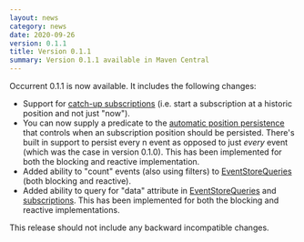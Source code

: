```yaml
---
layout: news
category: news
date: 2020-09-26
version: 0.1.1
title: Version 0.1.1 
summary: Version 0.1.1 available in Maven Central 
---
```


Occurrent 0.1.1 is now available. It includes the following changes:

* Support for [catch-up subscriptions](https://occurrent.org/documentation#catch-up-subscription-blocking) (i.e. start a subscription at a historic position and not just "now").
* You can now supply a predicate to the [automatic position persistence](https://occurrent.org/documentation#automatic-subscription-position-persistence-blocking) that controls when an subscription position should be persisted. There's built in support to persist every n event as opposed to just _every_ event (which was the case in version 0.1.0). This has been implemented for both the blocking and reactive implementation.
* Added ability to "count" events (also using filters) to [EventStoreQueries](https://occurrent.org/documentation#eventstore-queries) (both blocking and reactive).
* Added ability to query for "data" attribute in [EventStoreQueries](https://occurrent.org/documentation#eventstore-queries) and [subscriptions](https://occurrent.org/documentation#subscriptions). This has been implemented for both the blocking and reactive implementations.

This release should not include any backward incompatible changes.